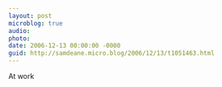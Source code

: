 ```yaml
---
layout: post
microblog: true
audio: 
photo: 
date: 2006-12-13 00:00:00 -0000
guid: http://samdeane.micro.blog/2006/12/13/t1051463.html
---
```

At work
